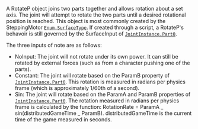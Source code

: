 A RotateP object joins two parts together and allows rotation about a set
axis. The joint will attempt to rotate the two parts until a desired
rotational position is reached. This object is most commonly created by the
SteppingMotor [`Enum.SurfaceType`](https://create.roblox.com/docs/reference/engine/enums/SurfaceType). If created through a script, a RotateP's
behavoir is still governed by the SurfaceInput of [`JointInstance.Part0`](https://create.roblox.com/docs/reference/engine/classes/JointInstance#Part0).

The three inputs of note are as follows:

- NoInput: The joint will not rotate under its own power. It can still be
rotated by external forces (such as from a character pushing one of the
parts).
- Constant: The joint will rotate based on the ParamB property of
[`JointInstance.Part0`](https://create.roblox.com/docs/reference/engine/classes/JointInstance#Part0). This rotation is measured in radians per
physics frame (which is approximately 1/60th of a second).
- Sin: The joint will rotate based on the ParamA and ParamB properties of
[`JointInstance.Part0`](https://create.roblox.com/docs/reference/engine/classes/JointInstance#Part0). The rotation measured in radians per physics
frame is calculated by the function: RotationRate = ParamA _
sin(distributedGameTime _ ParamB). distributedGameTime is the current time
of the game measured in seconds.